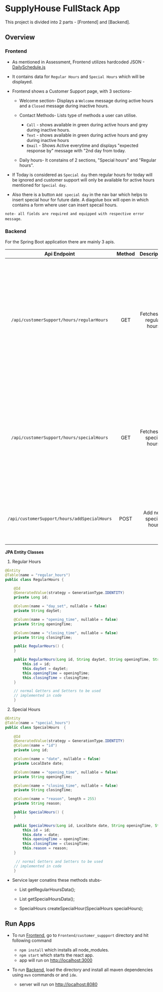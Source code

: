 # SupplyHouse FullStack App

This project is divided into 2 parts - [Frontend] and [Backend].

## Overview

### Frontend

* As mentioned in Assessment, Frontend utilizes hardcoded JSON - [DailySchedule.js](Frontend/customer_suppport/src/DailySchedule.js)
* It contains data for `Regular Hours` and `Special Hours` which will be displayed.
* Frontend shows a Customer Support page, with 3 sections-
    * Welcome section- Displays a `Welcome` message during active hours and a `Closed` message during inactive hours.

    * Contact Methods- Lists type of methods a user can utilise.
        * `Call` - shows available in green during active hours and grey during inactive hours.
        * `Text`  - shows available in green during active hours and grey during inactive hours
        * `Email` - Shows Active everytime and  displays "expected response by"  message with "2nd day from today.

    * Daily hours- It constains of 2 sections, "Special hours" and "Regular hours".

* If Today is considered as `Special day` then regular hours for today will be ignored and customer support will only be available for active hours mentioned for `Special day`.

* Also there is a button `Add special day` in the nav bar which helps to insert special hour for future date. A diagolue box will open in which contains a form where user can insert specail hours. 

`note- all fields are required and equipped with respective error message`.


### Backend

For the Spring Boot application there are mainly 3 apis.

| Api  Endpoint   | Method  | Description | Sample json | Response |
| :---:                    | :---:         | :---:              | :---:                | :---:  |
| `/api/customerSupport/hours/regularHours`         | GET   | Fetches the regular hours | - | [ { "id": 1, "daySet": "Monday-Thursday", "openingTime": "08:00 AM", "closingTime": "07:45 PM" }, { "id": 2, "daySet": "Friday", "openingTime": "09:00 AM", "closingTime": "07:45 PM" },{"id": 3, "daySet": "Saturday-Sunday", "openingTime": "09:00 AM", "closingTime": "05:45 PM" }] |
| `/api/customerSupport/hours/specialHours`         | GET   | Fetches the special hours | - | [{"id": 1,"date": "2024-12-25","openingTime": "10:00 AM","closingTime": "02:00 PM","reason": "Christmas Holiday"},{"id": 2,"date": "2024-12-31","openingTime": "11:00 AM","closingTime": "04:00 PM","reason": "New Year Holiday"} ] |
| `/api/customerSupport/hours/addSpecialHours` | POST | Add new special hour        | {"date": "2025-01-26","openingTime": "11:00 AM","closingTime": "05:00 PM","reason": "Republic Day"} | {"id":4,"date": "2025-01-26","openingTime": "11:00 AM","closingTime": "05:00 PM","reason": "Republic Day"} |


__JPA Entity Classes__

1.  Regular Hours

```java
@Entity
@Table(name = "regular_hours")
public class RegularHours {

    @Id
    @GeneratedValue(strategy = GenerationType.IDENTITY)
    private Long id;

    @Column(name = "day_set", nullable = false) 
    private String daySet;

    @Column(name = "opening_time", nullable = false) 
    private String openingTime;

    @Column(name = "closing_time", nullable = false)
    private String closingTime;

    public RegularHours() {
    }

    public RegularHours(Long id, String daySet, String openingTime, String closingTime) {
        this.id = id;
        this.daySet = daySet;
        this.openingTime = openingTime;
        this.closingTime = closingTime;
    }

    // normal Getters and Setters to be used
    // implemented in code 
    }

```


2. Special Hours

```java
@Entity
@Table(name = "special_hours") 
public class SpecialHours  {
    
    @Id
    @GeneratedValue(strategy = GenerationType.IDENTITY)
    @Column(name = "id") 
    private Long id;

    @Column(name = "date", nullable = false)
    private LocalDate date;

    @Column(name = "opening_time", nullable = false)
    private String openingTime;

    @Column(name = "closing_time", nullable = false)
    private String closingTime;

    @Column(name = "reason", length = 255) 
    private String reason;

    public SpecialHours() {
    }

    public SpecialHours(Long id, LocalDate date, String openingTime, String closingTime, String reason) {
        this.id = id;
        this.date = date;
        this.openingTime = openingTime;
        this.closingTime = closingTime;
        this.reason = reason;
    }

     // normal Getters and Setters to be used
    // implemented in code 
    }
```



* Service layer conatins these methods stubs-

    * List<RegularHours> getRegularHoursData();

    * List<SpecialHours> getSpecialHoursData();

    * SpecialHours createSpecialHour(SpecialHours specialHours);



## Run Apps

* To run [Frontend](Frontend/customer_suppport/), go to `Frontend/customer_suppport` directory and hit following command 
    * `npm install` which installs all node_modules.
    * `npm start` which starts the react app.
    * app will run on [http://localhost:3000](http://localhost:3000)

* To run [Backend](Backend/SupplyHouse/), load the directory and install all maven dependencies using `mvn` commands or and `ide`.
    * server will run on [http://localhost:8080](http://localhost:8080)